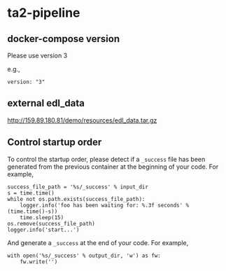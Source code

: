 # ta2-pipeline
## docker-compose version
Please use version 3

e.g.,
```
version: "3"
```

## external edl_data
http://159.89.180.81/demo/resources/edl_data.tar.gz


## Control startup order
To control the startup order, please detect if a `_success` file has been generated from the previous container at the beginning of your code. For example,


    success_file_path = '%s/_success' % input_dir
    s = time.time()
    while not os.path.exists(success_file_path):
        logger.info('foo has been waiting for: %.3f seconds' % (time.time()-s))
        time.sleep(15)
    os.remove(success_file_path)
    logger.info('start...')

And generate a `_success` at the end of your code.
For example,

    with open('%s/_success' % output_dir, 'w') as fw:
        fw.write('')
